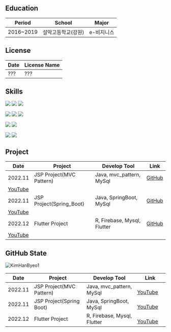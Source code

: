 Education
---
|Period|School|Major|
|------|---|---|
|2016~2019|설악고등학교(강원)|e-비지니스|

License
---
|Date|License Name
|------|---|
|???|???|

Skills
---
<p dir="auto">
  <img src="https://img.shields.io/badge/Java-EAEAEA?style=for-the-badge&logo=Java&logoColor=white">
  <img src="https://img.shields.io/badge/JSP_MVCPattern-6DB33D?style=for-the-badge&logo=SpringBoot&logoColor=white">
  <img src="https://img.shields.io/badge/SpringBoot-6DB33F?style=for-the-badge&logo=SpringBoot&logoColor=white">
</p>

<p dir="auto">
  <img src="https://img.shields.io/badge/Dart-0175C2?style=for-the-badge&logo=Dart&logoColor=white">
  <img src="https://img.shields.io/badge/Flutter-02569B?style=for-the-badge&logo=Flutter&logoColor=white">
  <img src="https://img.shields.io/badge/VSCode-007ACC?style=for-the-badge&logo=VisualStudioCode&logoColor=white">
</p>

<p dir="auto">
  <img src="https://img.shields.io/badge/R-276DC3?style=for-the-badge&logo=R&logoColor=white">
  <img src="https://img.shields.io/badge/Python-3776AB?style=for-the-badge&logo=Python&logoColor=white">
</p>

<p dir="auto">
  <img src="https://img.shields.io/badge/MySQL-4479A1?style=for-the-badge&logo=MYSQL&logoColor=white">
  <img src="https://img.shields.io/badge/FIREBASE-C8332D?style=for-the-badge&logo=FIREBASE&logoColor=white">
</p>

Project
---
|Date|Project|Develop Tool|Link|
|------|---|---|---|
|2022.11|JSP Project(MVC Pattern)|Java, mvc_pattern, MySql|<a href = 'https://github.com/Left3to4/Allways'>GitHub</a>
<a href = 'https://github.com/Left3to4/Allways'>YouTube</a>|
|2022.11|JSP Project(Spring_Boot)|Java, SpringBoot, MySql|<a href = 'https://github.com/usonihs/AllwaysSpring'>GitHub</a>
<a href = 'https://github.com/Left3to4/Allways'>YouTube</a>|
|2022.12|Flutter Project|R, Firebase, Mysql, Flutter|<a href = 'https://github.com/altese/projectFlutterBicycle'>GitHub</a>
<a href = 'https://github.com/Left3to4/Allways'>YouTube</a>|

GitHub State
---
![KimHanByeo1](https://github-readme-stats.vercel.app/api?username=KimHanByeo1&show_icons=true&theme=테마a&count_private=true)

<!-- 
<table>
<thead>
<tr>
<th>프로젝트</th>
<th>개발기간</th>
<th>내용</th>
</tr>
</thead>
<tbody>
<tr>
<td>JSP Project(JAVA)</td>
<td>2022.11.2~ <br>   11.15</td>
<td>주문제작 케이크 <br><g-emoji class="g-emoji" alias="bookmark" fallback-src="https://github.githubassets.com/images/icons/emoji/unicode/1f516.png">🔖</g-emoji>:<a href="https://github.com/vxornjs11/MVC_Allways">Git링크</a> <a target="_blank" rel="noopener noreferrer nofollow" href="https://user-images.githubusercontent.com/113036608/213998064-91428e50-80ec-4e94-b89c-dd6f9217d162.png"><img src="https://user-images.githubusercontent.com/113036608/213998064-91428e50-80ec-4e94-b89c-dd6f9217d162.png" width="30" height="15" style="max-width: 100%;"></a>(<a href="https://www.youtube.com/watch?v=ZphHRdIfOyE" rel="nofollow">유튜브링크</a>)</td>
</tr>
<tr>
<td>JSP Project(Spring)</td>
<td>2022.11.17~  <br>  11.24</td>
<td>기존 프로젝트 스프링 코드수정 <br><g-emoji class="g-emoji" alias="bookmark" fallback-src="https://github.githubassets.com/images/icons/emoji/unicode/1f516.png">🔖</g-emoji>:<a href="https://github.com/vxornjs11/spring_portfolio1/tree/main">Git링크</a></td>
</tr>
<tr>
<td>R semi project</td>
<td>2022.12.10~1  <br>  2.14</td>
<td>R 데이터 정제방식 익히기</td>
</tr>
<tr>
<td>Flutter semi project</td>
<td>2022.12.23~  <br>  12.27</td>
<td>강아지 bmi계산</td>
</tr>
<tr>
<td>Flutter main project</td>
<td>2023.1.9.1~  <br>  1.23</td>
<td>
   R을 이용한 AI 머신러닝 학습을 통한 중고차 시세예측 프로젝트 <br> 
   <g-emoji class="g-emoji" alias="bookmark" fallback-src="https://github.githubassets.com/images/icons/emoji/unicode/1f516.png">
   🔖</g-emoji>:<a href="https://github.com/vxornjs11/R-Spring-Flutter/tree/parktekwon">Git링크</a>
    <a target="_blank" rel="noopener noreferrer nofollow" href="https://user-images.githubusercontent.com/113036608/213998064-91428e50-80ec-4e94-b89c-dd6f9217d162.png">
      <img src="https://user-images.githubusercontent.com/113036608/213998064-91428e50-80ec-4e94-b89c-dd6f9217d162.png" width="30" height="15" style="max-width: 100%;"></a>
  <a href="https://www.youtube.com/watch?v=fujMvps_eR8&amp;t=166s" rel="nofollow">유튜브링크</a></td>
</tr>
</tbody>
</table> -->

<table>
<thead>

<tr>
<th>Date</th>
<th>Project</th>
<th>Develop Tool</th>
<th>Link</th>
</tr>

</thead>

<tbody>
<tr>
<td>2022.11</td>
<td>JSP Project(MVC Pattern)</td>
<td>Java, mvc_pattern, MySql</td>
<td>
<a target="_blank" rel="noopener noreferrer nofollow" href="https://user-images.githubusercontent.com/113036608/213998064-91428e50-80ec-4e94-b89c-dd6f9217d162.png">
<img src="https://user-images.githubusercontent.com/113036608/213998064-91428e50-80ec-4e94-b89c-dd6f9217d162.png" width="30" height="15" style="max-width: 100%;"></a>
<a href="https://www.youtube.com/watch?v=fujMvps_eR8&amp;t=166s" rel="nofollow">YouTube</a>
</td>
</tr>

<tr>
<td>2022.11</td>
<td>JSP Project(Spring Boot)</td>
<td>Java, SpringBoot, MySql</td>
<td>
<a target="_blank" rel="noopener noreferrer nofollow" href="https://user-images.githubusercontent.com/113036608/213998064-91428e50-80ec-4e94-b89c-dd6f9217d162.png">
<img src="https://user-images.githubusercontent.com/113036608/213998064-91428e50-80ec-4e94-b89c-dd6f9217d162.png" width="30" height="15" style="max-width: 100%;"></a>
<a href="https://www.youtube.com/watch?v=fujMvps_eR8&amp;t=166s" rel="nofollow">YouTube</a>
</td>
</tr>

<tr>
<td>2022.12</td>
<td>Flutter Project</td>
<td>R, Firebase, Mysql, Flutter</td>
<td>
<a target="_blank" rel="noopener noreferrer nofollow" href="https://user-images.githubusercontent.com/113036608/213998064-91428e50-80ec-4e94-b89c-dd6f9217d162.png">
<img src="https://user-images.githubusercontent.com/113036608/213998064-91428e50-80ec-4e94-b89c-dd6f9217d162.png" width="30" height="15" style="max-width: 100%;"></a>
<a href="https://www.youtube.com/watch?v=fujMvps_eR8&amp;t=166s" rel="nofollow">YouTube</a>
</td>
</tr>


</tbody>
</table>



